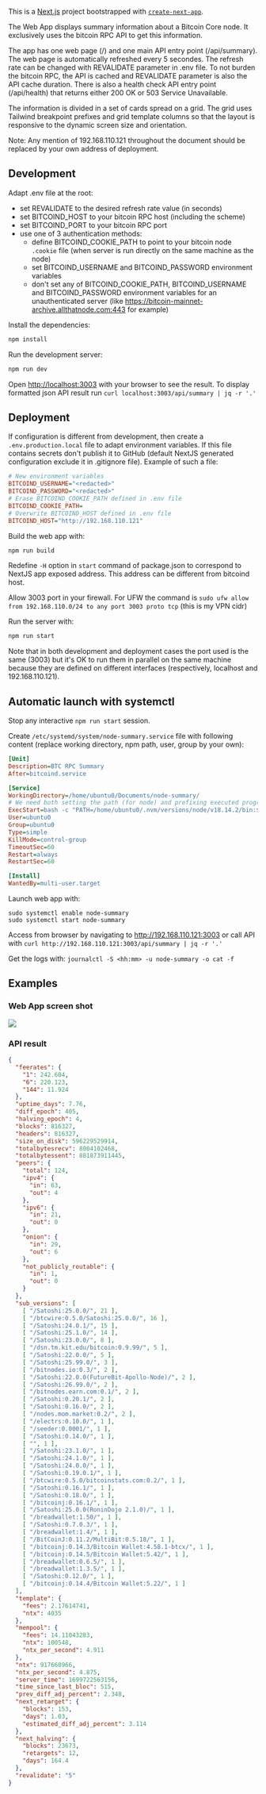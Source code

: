 This is a [Next.js](https://nextjs.org/) project bootstrapped with [`create-next-app`](https://github.com/vercel/next.js/tree/canary/packages/create-next-app).

The Web App displays summary information about a Bitcoin Core node. It exclusively uses the bitcoin RPC API to get this information.

The app has one web page (/) and one main API entry point (/api/summary). The web page is automatically refreshed every 5 secondes. The refresh rate can be changed with REVALIDATE parameter in .env file. To not burden the bitcoin RPC, the API is cached and REVALIDATE parameter is also the API cache duration. There is also a health check API entry point (/api/health) that returns either 200 OK or 503 Service Unavailable.

The information is divided in a set of cards spread on a grid. The grid uses Tailwind breakpoint prefixes and grid template columns so that the layout is responsive to the dynamic screen size and orientation.

Note: Any mention of 192.168.110.121 throughout the document should be replaced by your own address of deployment.

## Development

Adapt .env file at the root:
  - set REVALIDATE to the desired refresh rate value (in seconds)
  - set BITCOIND_HOST to your bitcoin RPC host (including the scheme)
  - set BITCOIND_PORT to your bitcoin RPC port
  - use one of 3 authentication methods:
    - define BITCOIND_COOKIE_PATH to point to your bitcoin node `.cookie` file (when server is run directly on the same machine as the node)
    - set BITCOIND_USERNAME and BITCOIND_PASSWORD environment variables
    - don't set any of BITCOIND_COOKIE_PATH, BITCOIND_USERNAME and BITCOIND_PASSWORD environment variables for an unauthenticated server (like https://bitcoin-mainnet-archive.allthatnode.com:443 for example)

Install the dependencies:
```bash
npm install
```

Run the development server:
```bash
npm run dev
```

Open [http://localhost:3003](http://localhost:3003) with your browser to see the result. To display formatted json API result run `curl localhost:3003/api/summary | jq -r '.'`

## Deployment

If configuration is different from development, then create a `.env.production.local` file to adapt environment variables. If this file contains secrets don't publish it to GitHub (default NextJS generated configuration exclude it in .gitignore file). Example of such a file:
```ini
# New environment variables
BITCOIND_USERNAME="<redacted>"
BITCOIND_PASSWORD="<redacted>"
# Erase BITCOIND_COOKIE_PATH defined in .env file
BITCOIND_COOKIE_PATH=
# Overwrite BITCOIND_HOST defined in .env file
BITCOIND_HOST="http://192.168.110.121"
```

Build the web app with:
```bash
npm run build
```

Redefine `-H` option in `start` command of package.json to correspond to NextJS app exposed address. This address can be different from bitcoind host.

Allow 3003 port in your firewall. For UFW the command is `sudo ufw allow from 192.168.110.0/24 to any port 3003 proto tcp` (this is my VPN cidr)

Run the server with:
```bash
npm run start
```

Note that in both development and deployment cases the port used is the same (3003) but it's OK to run them in parallel on the same machine because they are defined on different interfaces (respectively, localhost and 192.168.110.121).

## Automatic launch with systemctl

Stop any interactive `npm run start` session.

Create `/etc/systemd/system/node-summary.service` file with following content (replace working directory, npm path, user, group by your own):
```ini
[Unit]
Description=BTC RPC Summary
After=bitcoind.service

[Service]
WorkingDirectory=/home/ubuntu0/Documents/node-summary/
# We need both setting the path (for node) and prefixing executed program (for npm)
ExecStart=bash -c "PATH=/home/ubuntu0/.nvm/versions/node/v18.14.2/bin:$PATH /home/ubuntu0/.nvm/versions/node/v18.14.2/bin/npm start"
User=ubuntu0
Group=ubuntu0
Type=simple
KillMode=control-group
TimeoutSec=60
Restart=always
RestartSec=60

[Install]
WantedBy=multi-user.target
```

Launch web app with:
```
sudo systemctl enable node-summary
sudo systemctl start node-summary
```

Access from browser by navigating to http://192.168.110.121:3003 or call API with `curl http://192.168.110.121:3003/api/summary | jq -r '.'`

Get the logs with: `journalctl -S <hh:mm> -u node-summary -o cat -f`

## Examples

### Web App screen shot

![](./screen-shot.png)

### API result

```json
{
  "feerates": {
    "1": 242.604,
    "6": 220.123,
    "144": 11.924
  },
  "uptime_days": 7.76,
  "diff_epoch": 405,
  "halving_epoch": 4,
  "blocks": 816327,
  "headers": 816327,
  "size_on_disk": 596229529914,
  "totalbytesrecv": 8004102468,
  "totalbytessent": 881873911445,
  "peers": {
    "total": 124,
    "ipv4": {
      "in": 63,
      "out": 4
    },
    "ipv6": {
      "in": 21,
      "out": 0
    },
    "onion": {
      "in": 29,
      "out": 6
    },
    "not_publicly_routable": {
      "in": 1,
      "out": 0
    }
  },
  "sub_versions": [
    [ "/Satoshi:25.0.0/", 21 ],
    [ "/btcwire:0.5.0/Satoshi:25.0.0/", 16 ],
    [ "/Satoshi:24.0.1/", 15 ],
    [ "/Satoshi:25.1.0/", 14 ],
    [ "/Satoshi:23.0.0/", 8 ],
    [ "/dsn.tm.kit.edu/bitcoin:0.9.99/", 5 ],
    [ "/Satoshi:22.0.0/", 5 ],
    [ "/Satoshi:25.99.0/", 3 ],
    [ "/bitnodes.io:0.3/", 2 ],
    [ "/Satoshi:22.0.0(FutureBit-Apollo-Node)/", 2 ],
    [ "/Satoshi:26.99.0/", 2 ],
    [ "/bitnodes.earn.com:0.1/", 2 ],
    [ "/Satoshi:0.20.1/", 2 ],
    [ "/Satoshi:0.16.0/", 2 ],
    [ "/nodes.mom.market:0.2/", 2 ],
    [ "/electrs:0.10.0/", 1 ],
    [ "/seeder:0.0001/", 1 ],
    [ "/Satoshi:0.14.0/", 1 ],
    [ "", 1 ],
    [ "/Satoshi:23.1.0/", 1 ],
    [ "/Satoshi:24.1.0/", 1 ],
    [ "/Satoshi:24.0.0/", 1 ],
    [ "/Satoshi:0.19.0.1/", 1 ],
    [ "/btcwire:0.5.0/bitcoinstats.com:0.2/", 1 ],
    [ "/Satoshi:0.16.1/", 1 ],
    [ "/Satoshi:0.18.0/", 1 ],
    [ "/bitcoinj:0.16.1/", 1 ],
    [ "/Satoshi:25.0.0(RoninDojo 2.1.0)/", 1 ],
    [ "/breadwallet:1.50/", 1 ],
    [ "/Satoshi:0.7.0.3/", 1 ],
    [ "/breadwallet:1.4/", 1 ],
    [ "/BitCoinJ:0.11.2/MultiBit:0.5.18/", 1 ],
    [ "/bitcoinj:0.14.3/Bitcoin Wallet:4.58.1-btcx/", 1 ],
    [ "/bitcoinj:0.14.5/Bitcoin Wallet:5.42/", 1 ],
    [ "/breadwallet:0.6.5/", 1 ],
    [ "/breadwallet:1.3.5/", 1 ],
    [ "/Satoshi:0.12.0/", 1 ],
    [ "/bitcoinj:0.14.4/Bitcoin Wallet:5.22/", 1 ]
  ],
  "template": {
    "fees": 2.17614741,
    "ntx": 4035
  },
  "mempool": {
    "fees": 14.11043283,
    "ntx": 100548,
    "ntx_per_second": 4.911
  },
  "ntx": 917660966,
  "ntx_per_second": 4.875,
  "server_time": 1699722563156,
  "time_since_last_bloc": 515,
  "prev_diff_adj_percent": 2.348,
  "next_retarget": {
    "blocks": 153,
    "days": 1.03,
    "estimated_diff_adj_percent": 3.114
  },
  "next_halving": {
    "blocks": 23673,
    "retargets": 12,
    "days": 164.4
  },
  "revalidate": "5"
}
```
